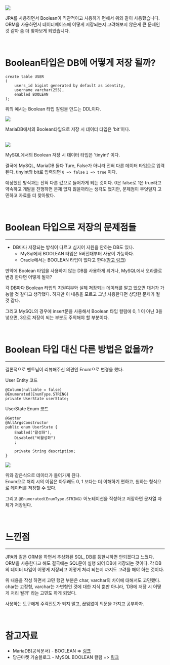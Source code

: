 
<img src="https://velog.velcdn.com/images/yarogono/post/8e61fca5-6f52-4772-865b-a98269e0b523/image.png">



JPA를 사용하면서 Boolean이 직관적이고 사용하기 편해서 위와 같이 사용했습니다.
ORM을 사용하면서 데이터베이스에 어떻게 저장되는지 고려해보지 않은게 큰 문제인 것 같아 좀 더 찾아보게 되었습니다.


<br/>

# Boolean타입은 DB에 어떻게 저장 될까?

```
create table USER
(
    users_id bigint generated by default as identity,
    username varchar(255),
    enabled BOOLEAN
);
````
위의 예시는 Boolean 타입 칼럼을 만드는 DDL이다.



<img src="https://velog.velcdn.com/images/yarogono/post/7f32dd36-8182-4dc4-9030-ebe3e3b53267/image.png">

MariaDB에서의 Boolean타입으로 저장 시 데이터 타입은 'bit'이다.


<br/>
<img src="https://velog.velcdn.com/images/yarogono/post/763b072d-92b1-4793-9afb-ba5dc26c1fb4/image.png">

MySQL에서의 Boolean 저장 시 데이터 타입은 'tinyint' 이다.

결국에 MySQL, MariaDB 둘다 Ture, False가 아니라 전혀 다른 데이터 타입으로 입력된다.
tinyint와 bit로 입력되면
`0 => false`
`1 => true`
이다.


예상했던 방식과는 전혀 다른 값으로 들어가게 되는 것이다.
0은 false로 1은 true라고 약속하고 개발을 진행하면 문제 없지 않을까라는 생각도 했지만,
문제점이 무엇일지 고민하고 자료를 더 찾아봤다.



<br/>

# Boolean 타입으로 저장의 문제점들
-------

- DB마다 저장되는 방식이 다르고 심지어 지원을 안하는 DB도 있다.
    - MySql에서 BOOLEAN 타입은 5버전대부터 사용이 가능하다.
    - Oracle에서는 BOOLEAN 타입이 없다고 한다([참고 링크](https://stackoverflow.com/questions/3726758/is-there-any-boolean-type-in-oracle-databases))


만약에 Boolean 타입을 사용하지 않는 DB를 사용하게 되거나,
MySQL에서 오라클로 변경 한다면 어떻게 될까?

각 DB마다 Boolean 타입의 지원여부와 실제 저장되는 데이터를 알고 있으면 대처가 가능할 것 같다고 생각했다. 하지만 이 내용을 모르고 그냥 사용한다면 상당한 문제가 될 것 같다.


그리고 MySQL의 경우에 insert문을 사용해서 Boolean 타입 컬럼에 0, 1 이 아닌 3을 넣으면,
3으로 저장이 되는 부분도 주의해야 할 부분이다.


<br/>

# Boolean 타입 대신 다른 방법은 없을까?
-------

결론적으로 멘토님이 리뷰해주신 의견인 Enum으로 변경을 했다.

User Entity 코드
```
@Column(nullable = false)
@Enumerated(EnumType.STRING)
private UserState userState;
```


UserState Enum 코드
```
@Getter
@AllArgsConstructor
public enum UserState {
    Enabled("활성화"),
    Disabled("비활성화")
    ;

    private String description;
}
```

<img src="https://velog.velcdn.com/images/yarogono/post/421dcf43-61a0-4dce-b725-63f049f0b3e3/image.png">

위와 같은식으로 데이터가 들어가게 된다.  
Enum으로 처리 시의 이점은 아무래도 0, 1 보다는 더 이해하기 편하고,
원하는 형식으로 데이터를 저장할 수 있다.

그리고 ``@Enumerated(EnumType.STRING)`` 어노테이션을 작성하고 저장하면 문자열 자체가 저장된다.


<br/>

# 느낀점
---

JPA와 같은 ORM을 하면서 추상화된 SQL, DB를 등한시하면 안되겠다고 느꼈다.
ORM을 사용한다고 해도 결국에는 SQL문이 실행 되어 DB에 저장되는 것이다.
각 DB의 데이터 타입이 어떻게 저장되고 어떻게 처리 되는지 까지도 고려를 해야 하는 것이다.

위 내용을 작성 하면서 고민 했던 부분은 char, varchar의 차이에 대해서도 고민했다.
char는 고정형, varchar는 가변형인 것에 대한 지식 뿐만 아니라,
'DB에 저장 시 어떻게 처리 될까' 라는 고민도 하게 되었다.

사용하는 도구에게 주객전도가 되지 말고, 끊임없이 의문을 가지고 공부하자.


<br/>

# 참고자료
- MariaDB(공식문서) - BOOLEAN => [링크](https://mariadb.com/kb/en/boolean/)
- 당근마켓 기술블로그 - MySQL BOOLEAN 컬럼 => [링크](https://medium.com/daangn/mysql-boolean-%EC%BB%AC%EB%9F%BC-7abd9b35c664)